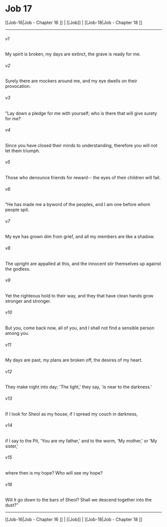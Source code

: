 # Job 17

[[Job-16|Job - Chapter 16 ]] | [[Job]] | [[Job-18|Job - Chapter 18 ]]
***

###### v1
My spirit is broken, my days are extinct, the grave is ready for me.
###### v2
Surely there are mockers around me, and my eye dwells on their provocation.
###### v3
"Lay down a pledge for me with yourself; who is there that will give surety for me?
###### v4
Since you have closed their minds to understanding, therefore you will not let them triumph.
###### v5
Those who denounce friends for reward-- the eyes of their children will fail.
###### v6
"He has made me a byword of the peoples, and I am one before whom people spit.
###### v7
My eye has grown dim from grief, and all my members are like a shadow.
###### v8
The upright are appalled at this, and the innocent stir themselves up against the godless.
###### v9
Yet the righteous hold to their way, and they that have clean hands grow stronger and stronger.
###### v10
But you, come back now, all of you, and I shall not find a sensible person among you.
###### v11
My days are past, my plans are broken off, the desires of my heart.
###### v12
They make night into day; 'The light,' they say, 'is near to the darkness.'
###### v13
If I look for Sheol as my house, if I spread my couch in darkness,
###### v14
if I say to the Pit, 'You are my father,' and to the worm, 'My mother,' or 'My sister,'
###### v15
where then is my hope? Who will see my hope?
###### v16
Will it go down to the bars of Sheol? Shall we descend together into the dust?"

***

[[Job-16|Job - Chapter 16 ]] | [[Job]] | [[Job-18|Job - Chapter 18 ]]
